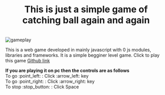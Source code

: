 <h1 align="center">This is just a simple game of catching ball again and again</h1>
<br>
<img src="http://keltagoodlife.co/Images/GamePlay.png" alt="gameplay">
<p>
This is a web game developed in mainly javascript with 0 js modules, libraries and frameworks. It is a simple begginer level game.
Click to play this game 
<a href = "https://kelta-king.github.io/MyFirstGame/">Github link</a>
</p>
<div>
<b>If you are playing it on pc then the controls are as follows</b><br>
To go :point_left: 	: Click :arrow_left: key <br>
To go :point_right: 	: Click :arrow_right: key <br>
To stop :stop_button:  : Click Space 
</div>
